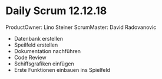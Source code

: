 # Daily Scrum 12.12.18  
ProductOwner: Lino Steiner ScrumMaster: David Radovanovic

* Datenbank erstellen
* Speilfeld erstellen
* Dokumentation nachführen
* Code Review
* Schiffsgrafiken einfügen
* Erste Funktionen einbauen ins Spielfeld

